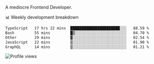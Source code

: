 A mediocre Frontend Developer.

📊 Weekly development breakdown
<!--START_SECTION:waka-->

```txt
TypeScript   17 hrs 22 mins  ██████████████████████░░░   88.59 %
Bash         55 mins         █▒░░░░░░░░░░░░░░░░░░░░░░░   04.70 %
Other        29 mins         ▓░░░░░░░░░░░░░░░░░░░░░░░░   02.54 %
JavaScript   22 mins         ▒░░░░░░░░░░░░░░░░░░░░░░░░   01.90 %
GraphQL      14 mins         ▒░░░░░░░░░░░░░░░░░░░░░░░░   01.21 %
```

<!--END_SECTION:waka-->

<img src="https://gpvc.arturio.dev/iqbalfasri" alt="Profile views"/>
